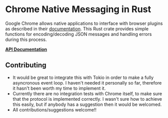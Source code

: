 # Chrome Native Messaging in Rust

Google Chrome allows native applications to interface with browser plugins as described in their [documentation](https://developer.chrome.com/extensions/nativeMessaging). This Rust crate provides simple functions for encoding/decoding JSON messages and handling errors during this process.

[**API Documentation**](https://docs.rs/chrome_native_messaging)

## Contributing

- It would be great to integrate this with Tokio in order to make a fully asyncronous event loop. I haven't needed it personally so far, therefore it hasn't been worth my time to implement it.
- Currently there are no integration tests with Chrome itself, to make sure that the protocol is implemented correctly. I wasn't sure how to achieve this easily, but if anybody has a suggestion then it would be welcomed.
- All contributions/suggestions welcome!!